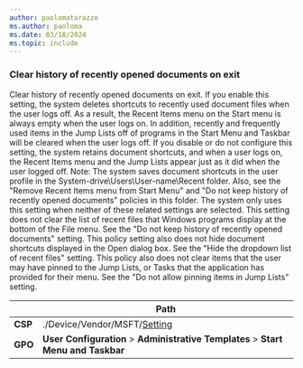 ```yaml
---
author: paolomatarazzo
ms.author: paoloma
ms.date: 03/18/2024
ms.topic: include
---
```


### Clear history of recently opened documents on exit

Clear history of recently opened documents on exit. If you enable this setting, the system deletes shortcuts to recently used document files when the user logs off. As a result, the Recent Items menu on the Start menu is always empty when the user logs on. In addition, recently and frequently used items in the Jump Lists off of programs in the Start Menu and Taskbar will be cleared when the user logs off. If you disable or do not configure this setting, the system retains document shortcuts, and when a user logs on, the Recent Items menu and the Jump Lists appear just as it did when the user logged off. Note: The system saves document shortcuts in the user profile in the System-drive\Users\User-name\Recent folder. Also, see the "Remove Recent Items menu from Start Menu" and "Do not keep history of recently opened documents" policies in this folder. The system only uses this setting when neither of these related settings are selected. This setting does not clear the list of recent files that Windows programs display at the bottom of the File menu. See the "Do not keep history of recently opened documents" setting. This policy setting also does not hide document shortcuts displayed in the Open dialog box. See the "Hide the dropdown list of recent files" setting. This policy also does not clear items that the user may have pinned to the Jump Lists, or Tasks that the application has provided for their menu. See the "Do not allow pinning items in Jump Lists" setting.

|  | Path |
|--|--|
| **CSP** | ./Device/Vendor/MSFT/[Setting]() |
| **GPO** | **User Configuration** > **Administrative Templates** > **Start Menu and Taskbar** |
